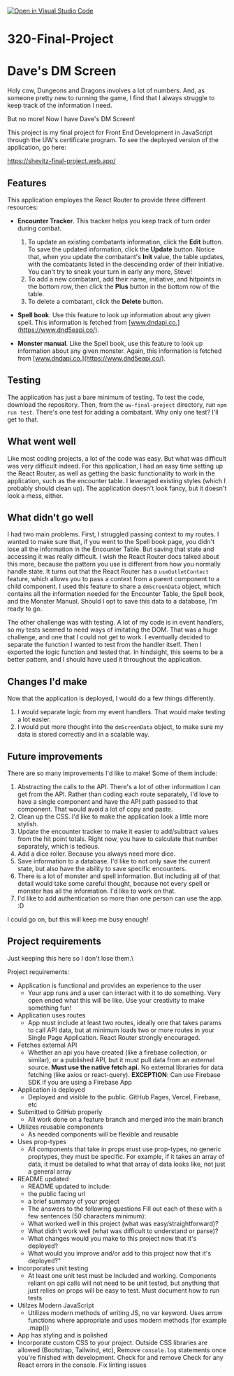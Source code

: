 [![Open in Visual Studio Code](https://classroom.github.com/assets/open-in-vscode-718a45dd9cf7e7f842a935f5ebbe5719a5e09af4491e668f4dbf3b35d5cca122.svg)](https://classroom.github.com/online_ide?assignment_repo_id=14129214&assignment_repo_type=AssignmentRepo)
# 320-Final-Project

# Dave's DM Screen

Holy cow, Dungeons and Dragons involves a lot of numbers. And, as someone pretty new to running the game, I find that I always struggle to keep track of the information I need.

But no more! Now I have Dave's DM Screen!

This project is my final project for Front End Development in JavaScript through the UW's certificate program. To see the deployed version of the application, go here:

https://shevitz-final-project.web.app/

## Features

This application employes the React Router to provide three different resources:

* **Encounter Tracker**. This tracker helps you keep track of turn order during combat.

  1.  To update an existing combatants information, click the **Edit** button. To save the updated information, click the **Update** button. Notice that, when you update the combatant's **Init** value, the table updates, with the combatants listed in the descending order of their initiative. You can't try to sneak your turn in early any more, Steve!
  1.  To add a new combatant, add their name, initiative, and hitpoints in the bottom row, then click the **Plus** button in the bottom row of the table.
  1.  To delete a combatant, click the **Delete** button.

* **Spell book**. Use this feature to look up information about any given spell. This information is fetched from [www.dndapi.co.](https://www.dnd5eapi.co/).

* **Monster manual**. Like the Spell book, use this feature to look up information about any given monster. Again, this information is fetched from  [www.dndapi.co.](https://www.dnd5eapi.co/).

## Testing

The application has just a bare minimum of testing. To test the code, download the repository. Then, from the `uw-final-project` directory, run `npm run test`. There's one test for adding a combatant. Why only one test? I'll get to that.

## What went well

Like most coding projects, a lot of the code was easy. But what was difficult was very difficult indeed. For this application, I had an easy time setting up the React Router, as well as getting the basic functionality to work in the application, such as the encounter table. I leveraged existing styles (which I probably should clean up). The application doesn't look fancy, but it doesn't look a mess, either.

## What didn't go well

I had two main problems. First, I struggled passing context to my routes. I wanted to make sure that, if you went to the Spell book page, you didn't lose all the information in the Encounter Table. But saving that state and accessing it was really difficult.
I wish the React Router docs talked about this more, because the pattern you use is different from how you normally handle state. It turns out that the React Router has a `useOutletContect` feature, which allows you to pass a context from a parent component to
a child component. I used this feature to share a `dmScreenData` object, which contains all the information needed for the Encounter Table, the Spell book, and the Monster Manual. Should I opt to save this data to a database, I'm ready to go.

The other challenge was with testing. A lot of my code is in event handlers, so my tests seemed to need ways of imitating the DOM. That was a huge challenge, and one that I could not get to work. I eventually decided to separate the function I wanted to test
from the handler itself. Then I exported the logic function and tested that. In hindsight, this seems to be a better pattern, and I should have used it throughout the application.

## Changes I'd make

Now that the application is deployed, I would do a few things differently. 

1. I would separate logic from my event handlers. That would make testing a lot easier.
2. I would put more thought into the `dmScreenData` object, to make sure my data is stored correctly and in a scalable way.

## Future improvements

There are so many improvements I'd like to make! Some of them include:

1. Abstracting the calls to the API. There's a lot of other information I can get from the API. Rather than coding each route separately, I'd love to have a single component and have the API path passed to that component. That would avoid a lot of copy and paste.
1. Clean up the CSS. I'd like to make the application look a little more stylish.
1. Update the encounter tracker to make it easier to add/subtract values from the hit point totals. Right now, you have to calculate that number separately, which is tedious.
1. Add a dice roller. Because you always need more dice.
1. Save information to a database. I'd like to not only save the current state, but also have the ability to save specific encounters.
1. There is a lot of monster and spell information. But including all of that detail would take some careful thought, because not every spell or monster has all the information. I'd like to work on that.
1. I'd like to add authentication so more than one person can use the app. :D

I could go on, but this will keep me busy enough!

## Project requirements

Just keeping this here so I don't lose them.\

Project requirements:

- Application is functional and provides an experience to the user
  - Your app runs and a user can interact with it to do something. Very open ended what this will be like. Use your creativity to make something fun!
- Application uses routes
  - App must include at least two routes, ideally one that takes params to call API data, but at minimum loads two or more routes in your Single Page Application. React Router strongly encouraged.
- Fetches external API
  - Whether an api you have created (like a firebase collection, or similar), or a published API, but it must pull data from an external source. **Must use the native fetch api.** No external libraries for data fetching (like axios or react-query). **EXCEPTION**: Can use Firebase SDK if you are using a Firebase App
- Application is deployed
  - Deployed and visible to the public. GitHub Pages, Vercel, Firebase, etc
- Submitted to GitHub properly
  - All work done on a feature branch and merged into the main branch
- Utilizes reusable components
  - As needed components will be flexible and reusable
- Uses prop-types
  - All components that take in props must use prop-types, no generic proptypes, they must be specific. For example, if it takes an array of data, it must be detailed to what that array of data looks like, not just a general array
- README updated
  - README updated to include:
  - the public facing url
  - a brief summary of your project
  - The answers to the following questions Fill out each of these with a few sentences (50 characters minimum):
  - What worked well in this project (what was easy/straightforward)?
  - What didn't work well (what was difficult to understand or parse)?
  - What changes would you make to this project now that it's deployed?
  - What would you improve and/or add to this project now that it's deployed?"
- Incorporates unit testing
  - At least one unit test must be included and working. Components reliant on api calls will not need to be unit tested, but anything that just relies on props will be easy to test. Must document how to run tests
- Utilzes Modern JavaScript
  - Utilizes modern methods of writing JS, no var keyword. Uses arrow functions where appropriate and uses modern methods (for example .map())
- App has styling and is polished
- Incorporate custom CSS to your project. Outside CSS libraries are allowed (Bootstrap, Tailwind, etc), Remove `console.log` statements once you're finished with development. Check for and remove Check for any React errors in the console. Fix linting issues
